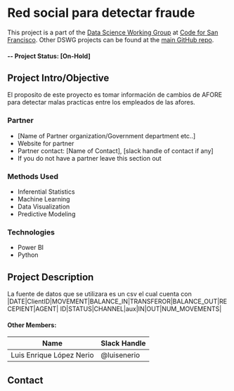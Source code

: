 
# Red social para detectar fraude
This project is a part of the [Data Science Working Group](http://datascience.codeforsanfrancisco.org) at [Code for San Francisco](http://www.codeforsanfrancisco.org).  Other DSWG projects can be found at the [main GitHub repo](https://github.com/sfbrigade/data-science-wg).

#### -- Project Status: [On-Hold]

## Project Intro/Objective
El proposito de este proyecto es tomar información de cambios de AFORE para detectar malas practicas entre los empleados de las afores. 

### Partner
* [Name of Partner organization/Government department etc..]
* Website for partner
* Partner contact: [Name of Contact], [slack handle of contact if any]
* If you do not have a partner leave this section out

### Methods Used
* Inferential Statistics
* Machine Learning
* Data Visualization
* Predictive Modeling


### Technologies
* Power BI
* Python


## Project Description
La fuente de datos que se utilizara es un csv el cual cuenta con 
|DATE|ClientID|MOVEMENT|BALANCE_IN|TRANSFEROR|BALANCE_OUT|RECEPIENT|AGENT| ID|STATUS|CHANNEL|aux|IN|OUT|NUM_MOVEMENTS|


#### Other Members:

|Name     |  Slack Handle   | 
|---------|-----------------|
|Luis Enrique López Nerio| @luisenerio   |

## Contact
